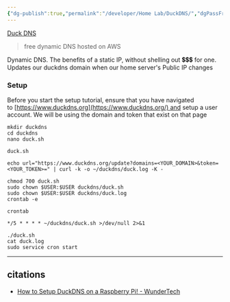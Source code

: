 ```yaml
---
{"dg-publish":true,"permalink":"/developer/Home Lab/DuckDNS/","dgPassFrontmatter":true}
---
```


[Duck DNS](http://www.duckdns.org/)

> free dynamic DNS hosted on AWS

Dynamic DNS. The benefits of a static IP, without shelling out 💲💲💲 for one. Updates our duckdns domain when our home  server's Public IP changes

### Setup

Before you start the setup tutorial, ensure that you have navigated to [https://www.duckdns.org](https://www.duckdns.org/) and setup a user account. We will be using the domain and token that exist on that page

```shell
mkdir duckdns  
cd duckdns  
nano duck.sh
```

`duck.sh`
```shell
echo url="https://www.duckdns.org/update?domains=<YOUR_DOMAIN>&token=<YOUR_TOKEN>=" | curl -k -o ~/duckdns/duck.log -K -
```

```shell
chmod 700 duck.sh  
sudo chown $USER:$USER duckdns/duck.sh
sudo chown $USER:$USER duckdns/duck.log
crontab -e
```

`crontab`
```shell
*/5 * * * * ~/duckdns/duck.sh >/dev/null 2>&1
```

```shell
./duck.sh  
cat duck.log  
sudo service cron start
```

---
## citations
- [How to Setup DuckDNS on a Raspberry Pi! - WunderTech](https://www.wundertech.net/how-to-setup-duckdns-on-a-raspberry-pi/)